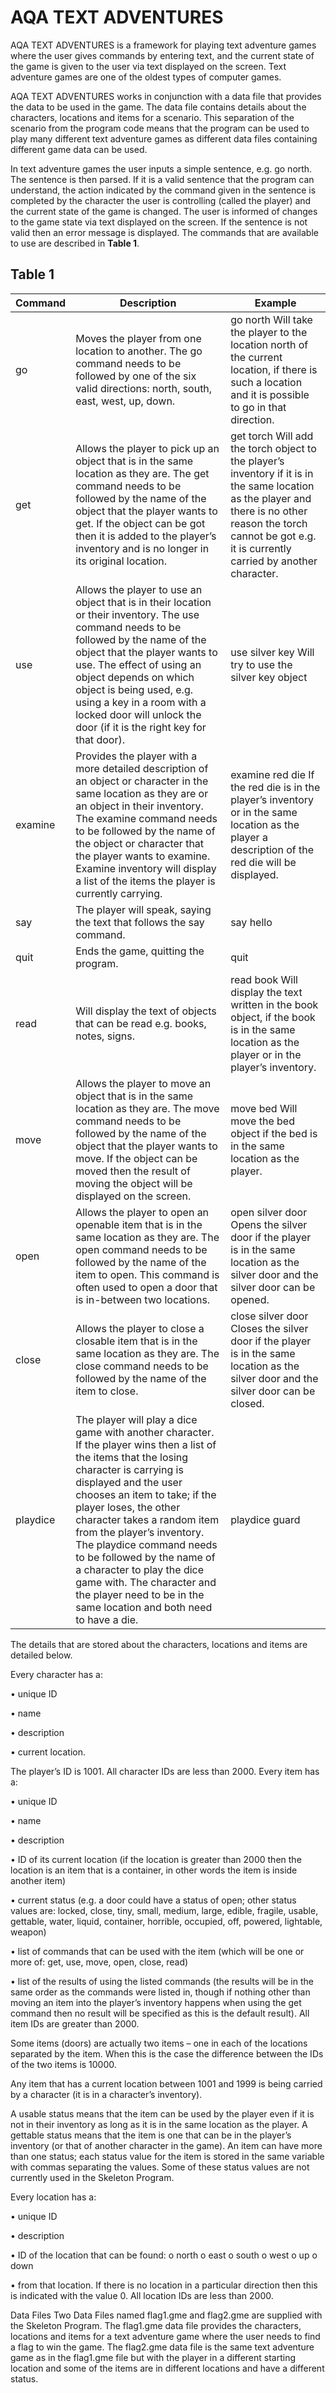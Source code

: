 # AQA TEXT ADVENTURES 
 AQA TEXT ADVENTURES is a framework for playing text adventure games where the user gives commands by entering text, and the current state of the game is given to the user via text displayed on the screen.  Text adventure games are one of the oldest types of computer games.   
 
 AQA TEXT ADVENTURES works in conjunction with a data file that provides the data to be used in the game.  The data file contains details about the characters, locations and items for a scenario.  This separation of the scenario from the program code means that the program can be used to play many different text adventure games as different data files containing different game data can be used. 
 
 In text adventure games the user inputs a simple sentence, e.g. go north.  The sentence is then parsed.  If it is a valid sentence that the program can understand, the action indicated by the command given in the sentence is completed by the character the user is controlling (called the player) and the current state of the game is changed.  The user is informed of changes to the game state via text displayed on the screen.  If the sentence is not valid then an error message is displayed. 
 The commands that are available to use are described in **Table 1**. 
  
  
  ## Table 1
  | Command | Description | Example |
  |---------|-------------|---------|
  go | Moves the player from one location to another.  The go command needs to be followed by one of the six valid directions: north, south, east, west, up, down. | go north Will take the player to the location  north of the current location, if there is such a location and it is possible to go in that direction. 
  get | Allows the player to pick up an object that is in the same location as they are.  The get command needs to be followed by the name of the object that the player wants to get.  If the object can be got then it is added to the player’s inventory and is no longer in its original location. | get torch Will add the torch object to the player’s inventory if it is in the same location as the player and there is no other reason the torch cannot be got e.g. it is currently carried by another character. 
  use | Allows the player to use an object that is in their location or their inventory.  The use command needs to be followed by the name of the object that the player wants to use.  The effect of using an object depends on which object is being used, e.g. using a key in a room with a locked door will unlock the door (if it is the right key for that door). | use silver key Will try to use the silver key object
  examine | Provides the player with a more detailed description of an object or character in the same location as they are or an object in their inventory.  The examine command needs to be followed by the name of the object or character that the player wants to examine.  Examine inventory will display a list of the items the player is currently carrying. | examine red die If the red die is in the player’s inventory or in the same location as the player a description of the red die will be displayed. 
  say | The player will speak, saying the text that follows the say command. | say hello 
  quit | Ends the game, quitting the program. | quit 
  read | Will display the text of objects that can be read e.g. books, notes, signs. | read book Will display the text written in the book object, if the book is in the same location as the player or in the player’s inventory. 
  move | Allows the player to move an object that is in the same location as they are.  The move command needs to be followed by the name of the object that the player wants to move.  If the object can be moved then the result of moving the object will be displayed on the screen. | move bed Will move the bed object if the bed is in the same location as the player. 
  open | Allows the player to open an openable item that is in the same location as they are.  The open command needs to be followed by the name of the item to open.  This command is often used to open a door that is in-between two locations. | open silver door Opens the silver door if the player is in the same location as the silver door and the silver door can be opened. 
  close | Allows the player to close a closable item that is in the same location as they are.  The close command needs to be followed by the name of the item to close. | close silver door Closes the silver door if the player is in the same location as the silver door and the silver door can be closed. 
  playdice | The player will play a dice game with another character.  If the player wins then a list of the items that the losing character is carrying is displayed and the user chooses an item to take; if the player loses, the other character takes a random item from the player’s inventory. The playdice command needs to be followed by the name of a character to play the dice game with.  The character and the player need to be in the same location and both need to have a die. | playdice guard | Plays a dice game with the guard character if the player is in the same location as the guard and both the player and the guard have a die. 
  
  The details that are stored about the characters, locations and items are detailed below. 
  
  Every character has a:
  
  • unique ID
  
  • name
  
  • description
  
  • current location.
  
  The player’s ID is 1001.  All character IDs are less than 2000. 
 Every item has a:
 
 • unique ID
 
 • name
 
 • description
 
 • ID of its current location (if the location is greater than 2000 then the location is an item that is a container, in other words the item is inside another item) 
 
 • current status (e.g. a door could have a status of open; other status values are: locked, close, tiny, small, medium, large, edible, fragile, usable, gettable, water, liquid, container, horrible, occupied, off, powered, lightable, weapon)  
 
 • list of commands that can be used with the item (which will be one or more of: get, use, move, open, close, read) 
 
 • list of the results of using the listed commands (the results will be in the same order as the commands were listed in, though if nothing other than moving an item into the player’s inventory happens when using the get command then no result will be specified as this is the default result). All item IDs are greater than 2000. 

Some items (doors) are actually two items – one in each of the locations separated by the item.  When this is the case the difference between the IDs of the two items is 10000. 
 
Any item that has a current location between 1001 and 1999 is being carried by a character (it is in a character’s inventory). 
 
 A usable status means that the item can be used by the player even if it is not in their inventory as long as it is in the same location as the player.  A gettable status means that the item is one that can be in the player’s inventory (or that of another character in the game).  An item can have more than one status; each status value for the item is stored in the same variable with commas separating the values.  Some of these status values are not currently used in the Skeleton Program.   
 
 Every location has a:
 
 • unique ID

 • description
 
 • ID of the location that can be found: o north o east o south o west o up o down  
 
 • from that location.  If there is no location in a particular direction then this is indicated with the value 0. All location IDs are less than 2000. 
 
Data Files 
 Two Data Files named flag1.gme and flag2.gme are supplied with the Skeleton Program.  The flag1.gme data file provides the characters, locations and items for a text adventure game where the user needs to find a flag to win the game.  The flag2.gme data file is the same text adventure game as in the flag1.gme file but with the player in a different starting location and some of the items are in different locations and have a different status.
